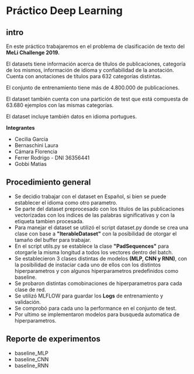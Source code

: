 # **Práctico Deep Learning**
## **intro**
En este práctico trabajaremos en el problema de clasificación de texto del **MeLi Challenge 2019.**

El datasets tiene información acerca de títulos de publicaciones, categoría de los mismos, información de idioma y confiabilidad de la anotación.
Cuenta con anotaciones de títulos para 632 categorías distintas.

El conjunto de entrenamiento tiene más de 4.800.000 de publicaciones.

El dataset también cuenta con una partición de test que está compuesta de 63.680 ejemplos con las mismas categorías.

El dataset incluye también datos en idioma portugues.

**Integrantes**
* Cecilia Garcia
* Bernaschini Laura
* Cámara Florencia
* Ferrer Rodrigo - DNI 36356441
* Gobbi Matias

## **Procedimiento general**
- Se decidio trabajar con el dataset en Español, si bien se puede establecer el idioma como otro parametro.
- Se parte del dataset preprocesado con los titulos de las publicaciones vectorizadas con los indices de las palabras significativas y con la etiqueta tambien procesada.
- Para manejar el dataset se utilizó el script dataset.py donde se crea una clase con base a **"IterableDataset"** con la posibilidad de otorgar el tamaño del buffer para trabajar.
- En el script utils.py se establece la clase **"PadSequences"** para otorgarle la misma longitud a todos los vectores dentro del batch.
- Se establecieron 3 clases distintas de modelos **(MLP, CNN y RNN)**, con la posibilidad de instaciar cada uno de ellos con los distintos hiperparametros y con algunos hiperparametros predefinidos como baseline.
- Se probaron distintas comobinaciones de hiperparametros para cada clase de red.
- Se utilizó MLFLOW para guardar los **Logs** de entrenamiento y validación.
- Se comprobó para cada uno la performance en el conjunto de test.
- Por ultimo se implementaron modelos para busqueda automatica de hiperparametros.

## **Reporte de experimentos**

- baseline_MLP
- baseline_CNN
- baseline_RNN


